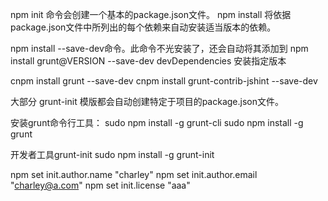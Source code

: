 npm init 命令会创建一个基本的package.json文件。
npm install 将依据package.json文件中所列出的每个依赖来自动安装适当版本的依赖。

npm install <module> --save-dev命令。此命令不光安装了<module>，还会自动将其添加到
npm install grunt@VERSION --save-dev devDependencies 安装指定版本

cnpm install grunt --save-dev
cnpm install grunt-contrib-jshint --save-dev

大部分 grunt-init 模版都会自动创建特定于项目的package.json文件。

安装grunt命令行工具：
sudo npm install -g grunt-cli
sudo npm install -g grunt

开发者工具grunt-init
sudo npm install -g grunt-init

npm set init.author.name "charley"
npm set init.author.email "charley@a.com"
npm set init.license "aaa"

